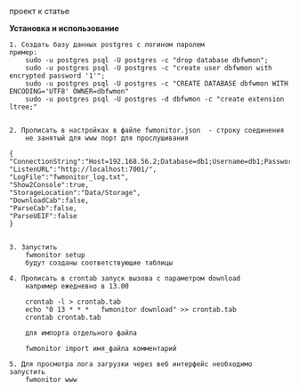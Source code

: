 проект к статье 

**Установка и использование**

    1. Создать базу данных postgres с логином паролем
	пример:
        sudo -u postgres psql -U postgres -c "drop database dbfwmon";
        sudo -u postgres psql -U postgres -c "create user dbfwmon with encrypted password '1'";
        sudo -u postgres psql -U postgres -c "CREATE DATABASE dbfwmon WITH ENCODING='UTF8' OWNER=dbfwmon"
        sudo -u postgres psql -U postgres -d dbfwmon -c "create extension ltree;"


    2. Прописать в настройках в файле fwmonitor.json  - строку соединения 
        не занятый для www порт для прослушивания

    {
	"ConnectionString":"Host=192.168.56.2;Database=db1;Username=db1;Password=1",
	"ListenURL":"http://localhost:7001/",
	"LogFile":"fwmonitor_log.txt",
	"Show2Console":true,
	"StorageLocation":"Data/Storage",
	"DownloadCab":false,
	"ParseCab":false,
	"ParseUEIF":false
    }


    3. Запустить 
        fwmonitor setup
        будут созданы соответствующие таблицы 

    4. Прописать в crontab запуск вызова с параметром download
        например ежедневно в 13.00 

        crontab -l > crontab.tab
        echo "0 13 * * *   fwmonitor download" >> crontab.tab
        crontab crontab.tab
        
        для импорта отдельного файла 

        fwmonitor import имя_файла комментарий

    5. Для просмотра лога загрузки через веб интерфейс необходимо запустить
        fwmonitor www    

    